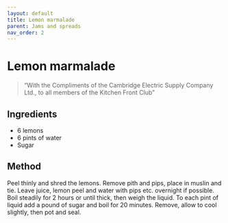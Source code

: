 ```yaml
---
layout: default
title: Lemon marmalade
parent: Jams and spreads
nav_order: 2
---
```


# Lemon marmalade

> “With the Compliments of the Cambridge Electric Supply Company Ltd., to all members of the Kitchen Front Club”

## Ingredients

* 6 lemons
* 6 pints of water
* Sugar

## Method

Peel thinly and shred the lemons. Remove pith and pips, place in muslin and tie. 
Leave juice, lemon peel and water with pips etc. overnight if possible. Boil 
steadily for 2 hours or until thick, then weigh the liquid. To each pint of 
liquid add a pound of sugar and boil for 20 minutes. Remove, allow to cool 
slightly, then pot and seal. 
